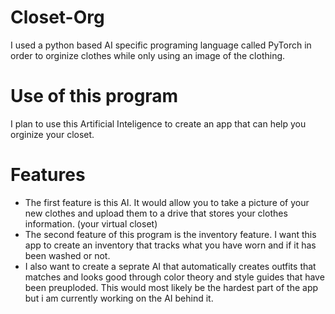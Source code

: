 # Closet-Org
I used a python based AI specific programing language called PyTorch in order to orginize clothes while only using an image of the clothing.  
# Use of this program
I plan to use this Artificial Inteligence to create an app that can help you orginize your closet. 
# Features 
- The first feature is this AI.  It would allow you to take a picture of your new clothes and upload them to a drive that stores your clothes information. (your virtual closet)
- The second feature of this program is the inventory feature.  I want this app to create an inventory that tracks what you have worn and if it has been washed or not.
- I also want to create a seprate AI that automatically creates outfits that matches and looks good through color theory and style guides that have been preuploded.  This would most likely be the hardest part of the app but i am currently working on the AI behind it. 
